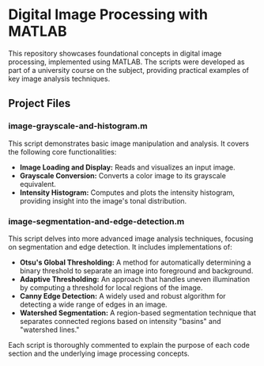 # Digital Image Processing with MATLAB

This repository showcases foundational concepts in digital image processing, implemented using MATLAB. The scripts were developed as part of a university course on the subject, providing practical examples of key image analysis techniques.

## Project Files

### image-grayscale-and-histogram.m

This script demonstrates basic image manipulation and analysis. It covers the following core functionalities:

- **Image Loading and Display:** Reads and visualizes an input image.
- **Grayscale Conversion:** Converts a color image to its grayscale equivalent.
- **Intensity Histogram:** Computes and plots the intensity histogram, providing insight into the image's tonal distribution.

### image-segmentation-and-edge-detection.m

This script delves into more advanced image analysis techniques, focusing on segmentation and edge detection. It includes implementations of:

- **Otsu's Global Thresholding:** A method for automatically determining a binary threshold to separate an image into foreground and background.
- **Adaptive Thresholding:** An approach that handles uneven illumination by computing a threshold for local regions of the image.
- **Canny Edge Detection:** A widely used and robust algorithm for detecting a wide range of edges in an image.
- **Watershed Segmentation:** A region-based segmentation technique that separates connected regions based on intensity "basins" and "watershed lines."

Each script is thoroughly commented to explain the purpose of each code section and the underlying image processing concepts.
